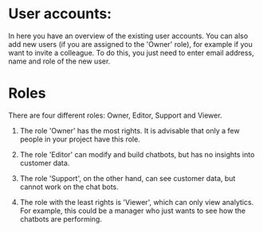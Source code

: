 # User accounts:
In here you have an overview of the existing user accounts. You can also add new users (if you are assigned to the 'Owner' role), for example if you want to invite a colleague. To do this, you just need to enter email address, name and role of the new user.

# Roles 
There are four different roles: Owner, Editor, Support and Viewer. 

1. The role 'Owner' has the most rights. It is advisable that only a few people in your project have this role. 

2. The role 'Editor' can modify and build chatbots, but has no insights into customer data.

3. The role 'Support', on the other hand, can see customer data, but cannot work on the chat bots.

4. The role with the least rights is 'Viewer', which can only view analytics. For example, this could be a manager who just wants to see how the chatbots are performing.



